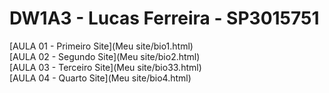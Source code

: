 # DW1A3 - Lucas Ferreira - SP3015751
[AULA 01 - Primeiro Site](Meu site/bio1.html) <br>
[AULA 02 - Segundo Site](Meu site/bio2.html) <br>
[AULA 03 - Terceiro Site](Meu site/bio33.html) <br>
[AULA 04 - Quarto Site](Meu site/bio4.html) <br>
